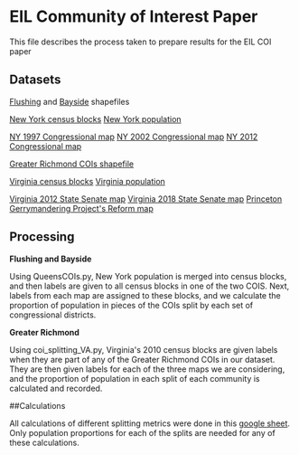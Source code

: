 # EIL Community of Interest Paper

This file describes the process taken to prepare results for the EIL COI paper

## Datasets

[Flushing](https://github.com/PrincetonUniversity/PGP_COI_Paper/blob/master/Data/New%20York/Flushing.zip) and [Bayside](https://github.com/PrincetonUniversity/PGP_COI_Paper/blob/master/Data/New%20York/Bayside.zip) shapefiles

[New York census blocks](https://catalog.data.gov/dataset/tiger-line-shapefile-2014-2010-state-new-york-2010-census-block-state-based-shapefile)
[New York population](https://github.com/PrincetonUniversity/PGP_COI_Paper/tree/master/Data/New%20York/Blocks)

[NY 1997 Congressional map](https://github.com/PrincetonUniversity/PGP_COI_Paper/blob/master/Data/New%20York/NY%20District%20Maps/1997.zip)
[NY 2002 Congressional map](https://github.com/PrincetonUniversity/PGP_COI_Paper/blob/master/Data/New%20York/NY%20District%20Maps/2002.zip)
[NY 2012 Congressional map](https://github.com/PrincetonUniversity/PGP_COI_Paper/blob/master/Data/New%20York/NY%20District%20Maps/2012.zip)

[Greater Richmond COIs shapefile](https://github.com/PrincetonUniversity/PGP_COI_Paper/blob/master/Data/Virginia/Richmond%20COIs.zip)

[Virginia census blocks](https://www2.census.gov/geo/pvs/tiger2010st/51_Virginia/51/tl_2010_51_tabblock10.zip)
[Virginia population](https://github.com/PrincetonUniversity/PGP_COI_Paper/tree/master/Data/Virginia/blocks)


[Virginia 2012 State Senate map](https://github.com/PrincetonUniversity/PGP_COI_Paper/blob/master/Data/Virginia/unconstitutional%20map.zip)
[Virginia 2018 State Senate map](https://github.com/PrincetonUniversity/PGP_COI_Paper/blob/master/Data/Virginia/court%20ordered%20map.zip)
[Princeton Gerrymandering Project's Reform map](https://github.com/PrincetonUniversity/PGP_COI_Paper/blob/master/Data/Virginia/reform%20map.zip)

## Processing

__Flushing and Bayside__

Using QueensCOIs.py, New York population is merged into census blocks, and then
labels are given to all census blocks in one of the two COIS.
Next, labels from each map are assigned to these blocks, and we calculate the
proportion of population in pieces of the COIs split by each set of congressional districts.

__Greater Richmond__

Using coi_splitting_VA.py, Virginia's 2010 census blocks are given labels when they are
part of any of the Greater Richmond COIs in our dataset. They are then given labels
for each of the three maps we are considering, and the proportion of population in
each split of each community is calculated and recorded.

##Calculations

All calculations of different splitting metrics were done in this [google sheet](https://docs.google.com/spreadsheets/d/1iPqaEaam9to_p9xZTHkQTkGv7PEYO036Agnc11oNWHk/edit#gid=0). Only population proportions for each of the splits are needed for any of these calculations.
